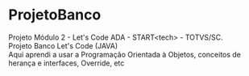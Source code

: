 # ProjetoBanco
Projeto Módulo 2 - Let's Code ADA - START&lt;tech> - TOTVS/SC.
<br>
Projeto Banco Let's Code (JAVA)
<br>
Aqui aprendi a usar a Programação Orientada à Objetos, conceitos de herança e interfaces, Override, etc


